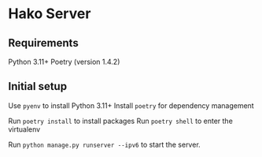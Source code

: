 # Hako Server

## Requirements

Python 3.11+
Poetry (version 1.4.2)

## Initial setup

Use `pyenv` to install Python 3.11+
Install `poetry` for dependency management

Run `poetry install` to install packages
Run `poetry shell` to enter the virtualenv

Run `python manage.py runserver --ipv6` to start the server.
